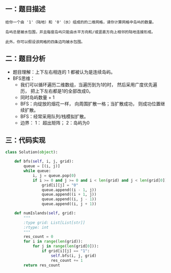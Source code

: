 ## 一：题目描述
```angular2html
给你一个由 '1'（陆地）和 '0'（水）组成的的二维网格，请你计算网格中岛屿的数量。

岛屿总是被水包围，并且每座岛屿只能由水平方向和/或竖直方向上相邻的陆地连接形成。

此外，你可以假设该网格的四条边均被水包围。
```

## 二：题目分析
- 题目理解：上下左右相连的 1 都被认为是连续岛屿。
- BFS思维： 
  - 我们可以循环遍历二维数组，当遍历到为1的时， 然后采用广度优先遍历， 把上下左右都是1的全部改成0。
  - 同时岛屿数量 + 1
  - BFS：向绽放的烟花一样， 向周围扩散一格；当扩散成功， 则成功位置继续扩散。
  - BFS：经常采用队列/栈模拟扩散。
  - 边界： 1： 超出矩阵； 2：岛屿为0

## 三：代码实现
```python
class Solution(object):

    def bfs(self, i, j, grid):
        queue = [(i, j)]
        while queue:
            i, j = queue.pop(0)
            if i >= 0 and j >= 0 and i < len(grid) and j < len(grid[0]) and grid[i][j] == "1": 
                grid[i][j] = "0"
                queue.append((i - 1, j))
                queue.append((i + 1, j))
                queue.append((i, j - 1))
                queue.append((i, j + 1))

    def numIslands(self, grid):
        """
        :type grid: List[List[str]]
        :rtype: int
        """ 
        res_count = 0
        for i in range(len(grid)): 
            for j in range(len(grid[0])): 
                if grid[i][j] == "1": 
                    self.bfs(i, j, grid)
                    res_count += 1
        return res_count

```
